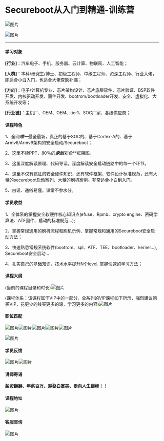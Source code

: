 # Secureboot从入门到精通-训练营



![图片](pictures/640-1719450412363-165.webp)

![图片](pictures/640-1719450412363-166.webp)

------

#### 学习对象

**[行业]**：汽车电子、手机、服务器、云计算、物联网、人工智能；

**[人群]**：本科/研究生/博士、初级工程师、中级工程师、资深工程师、行业大佬，即适合小白入门，也适合大佬查缺补漏；

**[方向]**：电子/计算机专业、芯片架构设计、芯片底层软件、芯片验证、BSP软件开发、内核驱动开发、固件开发、bootrom/bootloader开发、安全、虚拟化、大系统开发等；

**[行业链]**：主机厂、OEM、OEM、tier1、SOC厂家、各级供应商；

#### 课程特色

1、全网***唯一***最全最新，真正的基于SOC的、基于Cortex-A的、基于Armv8/Armv9架构的安全启动/Secureboot；

2、这里不读PPT，80%的***原创****彩色***框架图。

3、这里深度解读原理、代码导读。深度解读安全启动链路中的每一个环节。

4、这里不仅有疯狂的安全硬件知识，还有软件框架、软件设计标准规范，还有大量的secureboot启动案列、大量的刷机案例。非常适合小白到入门。

5、白话、通俗易懂。课堂不参水分。

#### 学员收益

1、全体系的掌握安全软硬件核心知识点(efuse、Rpmb、crypto engine、密码学算法、ATF固件、启动的标准规范...); 

2、掌握常规通用的刷机流程和刷机示例、掌握常规和通用的Secureboot安全启动方法；

3、快速熟悉常规系统软件(bootrom、spl、ATF、TEE、bootloader、kernel...), Secureboot安全启动... 

4、扎实自己的基础知识，技术水平提升N个level, 掌握快速的学习方法；

#### 课程大纲

(当前的课程目录和时长)![图片](pictures/640-1719450412363-167.webp)

(课程体系：该课程属于VIP中的一部分，全系列的VIP课程如下所示，强烈建议购买VIP，花更少的钱买更多的课，学习更多的内容)![图片](pictures/640-1719450412363-168.webp)

#### 职位匹配

![图片](pictures/640-1719450412364-169.webp)![图片](pictures/640-1719450412364-170.webp)![图片](pictures/640-1719450412364-171.webp)![图片](pictures/640-1719450412364-172.webp)![图片](pictures/640-1719450412364-173.webp)

![图片](pictures/640-1719450412364-174.webp)

#### 学员反馈

![图片](pictures/640-1719450412365-175.webp)![图片](pictures/640-1719450412365-176.webp)

#### 讲师寄语

**薪资翻翻、年薪百万、迎娶白富美、走向人生巅峰**！！

#### 课程地址

![图片](pictures/640-1719450412365-177.webp)

#### 客服咨询

![图片](pictures/640-1719450412365-178.webp)
